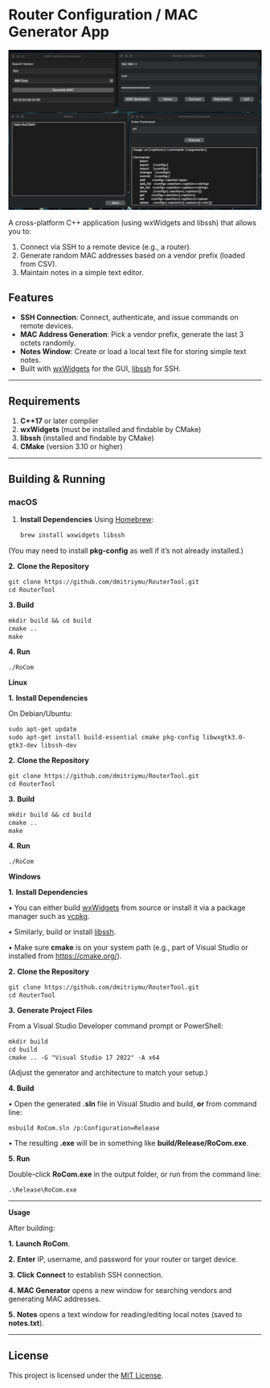 # Router Configuration / MAC Generator App

![RoCOM](https://github.com/dmitriymu/RouterTool/blob/main/images/RoCom.png)

A cross-platform C++ application (using wxWidgets and libssh) that allows you to:

1. Connect via SSH to a remote device (e.g., a router).
2. Generate random MAC addresses based on a vendor prefix (loaded from CSV).
3. Maintain notes in a simple text editor.

## Features

- **SSH Connection**: Connect, authenticate, and issue commands on remote devices.
- **MAC Address Generation**: Pick a vendor prefix, generate the last 3 octets randomly.
- **Notes Window**: Create or load a local text file for storing simple text notes.
- Built with [wxWidgets](https://www.wxwidgets.org/) for the GUI, [libssh](https://www.libssh.org/) for SSH.

---

## Requirements

1. **C++17** or later compiler
2. **wxWidgets** (must be installed and findable by CMake)
3. **libssh** (installed and findable by CMake)
4. **CMake** (version 3.10 or higher)

---

## Building & Running

### macOS

1. **Install Dependencies**
   Using [Homebrew](https://brew.sh/):
   ```bash
   brew install wxwidgets libssh
   ```

(You may need to install **pkg-config** as well if it’s not already installed.)

**2.**	**Clone the Repository**

```
git clone https://github.com/dmitriymu/RouterTool.git
cd RouterTool
```

**3. Build**

```
mkdir build && cd build
cmake ..
make
```

**4. Run**

```
./RoCom
```

**Linux**

**1.**	**Install Dependencies**

On Debian/Ubuntu:

```
sudo apt-get update
sudo apt-get install build-essential cmake pkg-config libwxgtk3.0-gtk3-dev libssh-dev
```

**2.**	**Clone the Repository**

```
git clone https://github.com/dmitriymu/RouterTool.git
cd RouterTool
```

**3.**	**Build**

```
mkdir build && cd build
cmake ..
make
```

**4. Run**

```
./RoCom
```

**Windows**

**1.**	**Install Dependencies**

 • You can either build [wxWidgets](https://www.wxwidgets.org/) from source or install it via a package manager such as [vcpkg](https://github.com/microsoft/vcpkg).

 • Similarly, build or install [libssh](https://www.libssh.org/).

 • Make sure **cmake** is on your system path (e.g., part of Visual Studio or installed from https://cmake.org/).

**2.**	**Clone the Repository**

```
git clone https://github.com/dmitriymu/RouterTool.git
cd RouterTool
```

**3.**	**Generate Project Files**

From a Visual Studio Developer command prompt or PowerShell:

```
mkdir build
cd build
cmake .. -G "Visual Studio 17 2022" -A x64
```

(Adjust the generator and architecture to match your setup.)

**4. Build**

  • Open the generated **.sln** file in Visual Studio and build, **or** from command line:

```
msbuild RoCom.sln /p:Configuration=Release
```

  • The resulting **.exe** will be in something like **build/Release/RoCom.exe**.

**5. Run**

Double-click **RoCom.exe** in the output folder, or run from the command line:

```
.\Release\RoCom.exe
```

---

**Usage**

After building:

**1.**	**Launch** **RoCom**.

**2.**	**Enter** IP, username, and password for your router or target device.

**3.**	**Click** **Connect** to establish SSH connection.

**4.**	**MAC Generator** opens a new window for searching vendors and generating MAC addresses.

**5.**	**Notes** opens a text window for reading/editing local notes (saved to **notes.txt**).

---

## License

This project is licensed under the [MIT License](LICENSE).
